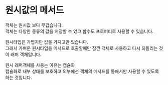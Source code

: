 # 원시값의 메서드
객체는 원시값 보다 무겁습니다.<br/>
객체는 다양한 종류의 값을 저장할 수 있고 함수도 프로퍼티로 사용할 수 있습니다.

원시타입은 가볍지만 값을 가지고만 있습니다.</br>
그래서 가벼운 원시타입을 메서드로 호출할때만 잠깐 객체로 사용하고 다시 되돌리는 것이 래퍼 객체입니다.

원시 래퍼객체를 사용는 이유는 캡슐화<br/>
캡슐화로 내부 상태를 보호하고 외부에선 객체의 메서드를 통해서만 사용할 수 있도록 하는 것입니다.</br>